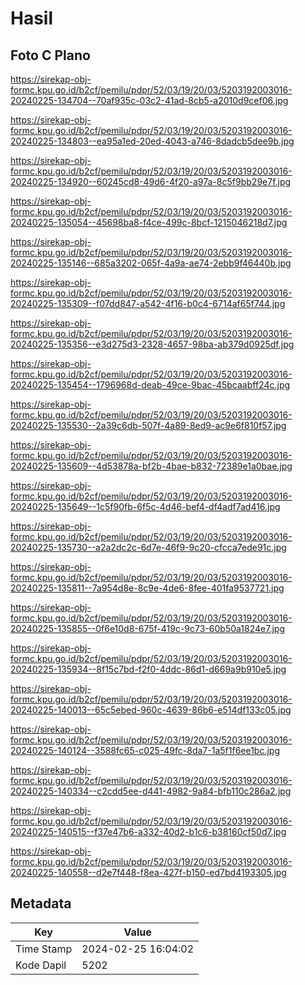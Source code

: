 # Hasil

## Foto C Plano

https://sirekap-obj-formc.kpu.go.id/b2cf/pemilu/pdpr/52/03/19/20/03/5203192003016-20240225-134704--70af935c-03c2-41ad-8cb5-a2010d9cef06.jpg

https://sirekap-obj-formc.kpu.go.id/b2cf/pemilu/pdpr/52/03/19/20/03/5203192003016-20240225-134803--ea95a1ed-20ed-4043-a746-8dadcb5dee9b.jpg

https://sirekap-obj-formc.kpu.go.id/b2cf/pemilu/pdpr/52/03/19/20/03/5203192003016-20240225-134920--60245cd8-49d6-4f20-a97a-8c5f9bb29e7f.jpg

https://sirekap-obj-formc.kpu.go.id/b2cf/pemilu/pdpr/52/03/19/20/03/5203192003016-20240225-135054--45698ba8-f4ce-499c-8bcf-1215046218d7.jpg

https://sirekap-obj-formc.kpu.go.id/b2cf/pemilu/pdpr/52/03/19/20/03/5203192003016-20240225-135146--685a3202-065f-4a9a-ae74-2ebb9f46440b.jpg

https://sirekap-obj-formc.kpu.go.id/b2cf/pemilu/pdpr/52/03/19/20/03/5203192003016-20240225-135309--f07dd847-a542-4f16-b0c4-6714af65f744.jpg

https://sirekap-obj-formc.kpu.go.id/b2cf/pemilu/pdpr/52/03/19/20/03/5203192003016-20240225-135356--e3d275d3-2328-4657-98ba-ab379d0925df.jpg

https://sirekap-obj-formc.kpu.go.id/b2cf/pemilu/pdpr/52/03/19/20/03/5203192003016-20240225-135454--1796968d-deab-49ce-9bac-45bcaabff24c.jpg

https://sirekap-obj-formc.kpu.go.id/b2cf/pemilu/pdpr/52/03/19/20/03/5203192003016-20240225-135530--2a39c6db-507f-4a89-8ed9-ac9e6f810f57.jpg

https://sirekap-obj-formc.kpu.go.id/b2cf/pemilu/pdpr/52/03/19/20/03/5203192003016-20240225-135609--4d53878a-bf2b-4bae-b832-72389e1a0bae.jpg

https://sirekap-obj-formc.kpu.go.id/b2cf/pemilu/pdpr/52/03/19/20/03/5203192003016-20240225-135649--1c5f90fb-6f5c-4d46-bef4-df4adf7ad416.jpg

https://sirekap-obj-formc.kpu.go.id/b2cf/pemilu/pdpr/52/03/19/20/03/5203192003016-20240225-135730--a2a2dc2c-6d7e-46f9-9c20-cfcca7ede91c.jpg

https://sirekap-obj-formc.kpu.go.id/b2cf/pemilu/pdpr/52/03/19/20/03/5203192003016-20240225-135811--7a954d8e-8c9e-4de6-8fee-401fa9537721.jpg

https://sirekap-obj-formc.kpu.go.id/b2cf/pemilu/pdpr/52/03/19/20/03/5203192003016-20240225-135855--0f6e10d8-675f-419c-9c73-60b50a1824e7.jpg

https://sirekap-obj-formc.kpu.go.id/b2cf/pemilu/pdpr/52/03/19/20/03/5203192003016-20240225-135934--8f15c7bd-f2f0-4ddc-86d1-d669a9b910e5.jpg

https://sirekap-obj-formc.kpu.go.id/b2cf/pemilu/pdpr/52/03/19/20/03/5203192003016-20240225-140013--65c5ebed-960c-4639-86b6-e514df133c05.jpg

https://sirekap-obj-formc.kpu.go.id/b2cf/pemilu/pdpr/52/03/19/20/03/5203192003016-20240225-140124--3588fc65-c025-49fc-8da7-1a5f1f6ee1bc.jpg

https://sirekap-obj-formc.kpu.go.id/b2cf/pemilu/pdpr/52/03/19/20/03/5203192003016-20240225-140334--c2cdd5ee-d441-4982-9a84-bfb110c286a2.jpg

https://sirekap-obj-formc.kpu.go.id/b2cf/pemilu/pdpr/52/03/19/20/03/5203192003016-20240225-140515--f37e47b6-a332-40d2-b1c6-b38160cf50d7.jpg

https://sirekap-obj-formc.kpu.go.id/b2cf/pemilu/pdpr/52/03/19/20/03/5203192003016-20240225-140558--d2e7f448-f8ea-427f-b150-ed7bd4193305.jpg


## Metadata

| Key        | Value               |
| ---------- | ------------------- |
| Time Stamp | 2024-02-25 16:04:02 |
| Kode Dapil | 5202                |



